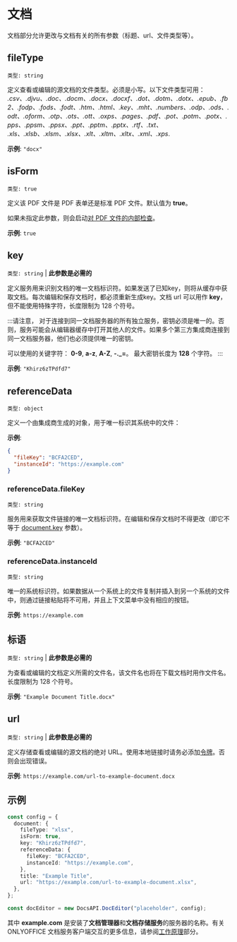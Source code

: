 ﻿# 文档

文档部分允许更改与文档有关的所有参数（标题、url、文件类型等）。

## fileType

`类型: string`

定义查看或编辑的源文档的文件类型。必须是小写。以下文件类型可用： *.csv、.djvu、.doc、.docm、.docx、.docxf、.dot、.dotm、.dotx、.epub、.fb2、.fodp、.fods、.fodt、.htm、.html、.key、.mht、.numbers、.odp、.ods、.odt、.oform、.otp、.ots、.ott、.oxps、.pages、.pdf、.pot、.potm、.potx、.pps、.ppsm、.ppsx、.ppt、.pptm、.pptx、.rtf、.txt、<!-- .vsdm、.vsdx、.vssm、.vssx、.vstm、.vstx、--> .xls、.xlsb、.xlsm、.xlsx、.xlt、.xltm、.xltx、.xml、.xps*.

**示例**: `"docx"`

## isForm

`类型: true`

定义该 PDF 文件是 PDF 表单还是标准 PDF 文件。默认值为 **true**。

如果未指定此参数，则会启动[对 PDF 文件的内部检查](../../../get-started/how-it-works/checking-pdf-forms.md)。

**示例**: `true`

## key

`类型: string` | **此参数是必需的**

定义服务用来识别文档的唯一文档标识符。如果发送了已知key，则将从缓存中获取文档。每次编辑和保存文档时，都必须重新生成key。文档 url 可以用作 **key**，但不能使用特殊字符，长度限制为 128 个符号。

:::请注意，
对于连接到同一文档服务器的所有独立服务，密钥必须是唯一的。否则，服务可能会从编辑器缓存中打开其他人的文件。如果多个第三方集成商连接到同一文档服务器，他们也必须提供唯一的密钥。

可以使用的关键字符： **0-9**, **a-z**, **A-Z**, **-.\_=**。 最大密钥长度为 **128** 个字符。
:::

**示例**: `"Khirz6zTPdfd7"`

## referenceData

`类型: object`

定义一个由集成商生成的对象，用于唯一标识其系统中的文件：

**示例**:

``` json
{
  "fileKey": "BCFA2CED",
  "instanceId": "https://example.com"
}
```

### referenceData.fileKey
    
`类型: string`

服务用来获取文件链接的唯一文档标识符。在编辑和保存文档时不得更改（即它不等于 [document.key](#key) 参数）。

**示例**: `"BCFA2CED"`

### referenceData.instanceId

`类型: string`

唯一的系统标识符。如果数据从一个系统上的文件复制并插入到另一个系统的文件中，则通过链接粘贴将不可用，并且上下文菜单中没有相应的按钮。

**示例**: `https://example.com`

## 标语

`类型: string` | **此参数是必需的**

为查看或编辑的文档定义所需的文件名，该文件名也将在下载文档时用作文件名。长度限制为 128 个符号。

**示例**: `"Example Document Title.docx"`

## url

`类型: string` | **此参数是必需的**

定义存储查看或编辑的源文档的绝对 URL。使用本地链接时请务必添加[令牌](../../../get-started/how-it-works/security.md)。否则会出现错误。

**示例**: `https://example.com/url-to-example-document.docx`

## 示例

``` ts
const config = {
  document: {
    fileType: "xlsx",
    isForm: true,
    key: "Khirz6zTPdfd7",
    referenceData: {
      fileKey: "BCFA2CED",
      instanceId: "https://example.com",
    },
    title: "Example Title",
    url: "https://example.com/url-to-example-document.xlsx",
  },
};

const docEditor = new DocsAPI.DocEditor("placeholder", config);
```

其中 **example.com** 是安装了**文档管理器**和**文档存储服务**的服务器的名称。有关 ONLYOFFICE 文档服务客户端交互的更多信息，请参阅[工作原理](../../../get-started/how-it-works/how-it-works.md)部分。
